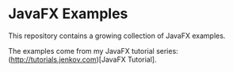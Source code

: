 # JavaFX Examples
This repository contains a growing collection of JavaFX examples. 

The examples come from my JavaFX tutorial series: (http://tutorials.jenkov.com)[JavaFX Tutorial].

